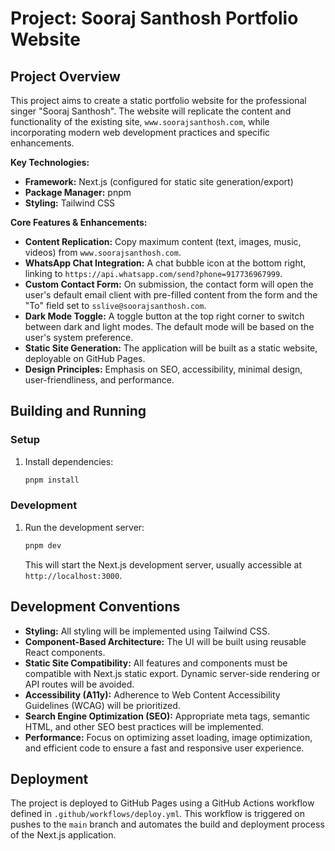# Project: Sooraj Santhosh Portfolio Website

## Project Overview

This project aims to create a static portfolio website for the professional singer "Sooraj Santhosh". The website will replicate the content and functionality of the existing site, `www.soorajsanthosh.com`, while incorporating modern web development practices and specific enhancements.

**Key Technologies:**
*   **Framework:** Next.js (configured for static site generation/export)
*   **Package Manager:** pnpm
*   **Styling:** Tailwind CSS

**Core Features & Enhancements:**
*   **Content Replication:** Copy maximum content (text, images, music, videos) from `www.soorajsanthosh.com`.
*   **WhatsApp Chat Integration:** A chat bubble icon at the bottom right, linking to `https://api.whatsapp.com/send?phone=917736967999`.
*   **Custom Contact Form:** On submission, the contact form will open the user's default email client with pre-filled content from the form and the "To" field set to `sslive@soorajsanthosh.com`.
*   **Dark Mode Toggle:** A toggle button at the top right corner to switch between dark and light modes. The default mode will be based on the user's system preference.
*   **Static Site Generation:** The application will be built as a static website, deployable on GitHub Pages.
*   **Design Principles:** Emphasis on SEO, accessibility, minimal design, user-friendliness, and performance.

## Building and Running

### Setup
1.  Install dependencies:
    ```bash
    pnpm install
    ```

### Development
1.  Run the development server:
    ```bash
    pnpm dev
    ```
    This will start the Next.js development server, usually accessible at `http://localhost:3000`.

## Development Conventions

*   **Styling:** All styling will be implemented using Tailwind CSS.
*   **Component-Based Architecture:** The UI will be built using reusable React components.
*   **Static Site Compatibility:** All features and components must be compatible with Next.js static export. Dynamic server-side rendering or API routes will be avoided.
*   **Accessibility (A11y):** Adherence to Web Content Accessibility Guidelines (WCAG) will be prioritized.
*   **Search Engine Optimization (SEO):** Appropriate meta tags, semantic HTML, and other SEO best practices will be implemented.
*   **Performance:** Focus on optimizing asset loading, image optimization, and efficient code to ensure a fast and responsive user experience.

## Deployment

The project is deployed to GitHub Pages using a GitHub Actions workflow defined in `.github/workflows/deploy.yml`. This workflow is triggered on pushes to the `main` branch and automates the build and deployment process of the Next.js application.